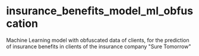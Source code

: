 # insurance_benefits_model_ml_obfuscation
Machine Learning model with obfuscated data of clients, for the prediction of insurance benefits in clients of the insurance company "Sure Tomorrow"
